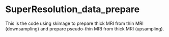 # SuperResolution_data_prepare
This is the code using skimage to prepare thick MRI from thin MRI (downsampling) and prepare pseudo-thin MRI from thick MRI (upsampling).
